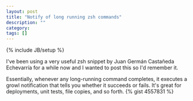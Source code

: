 ```yaml
---
layout: post
title: "Notify of long running zsh commands"
description: ""
category: 
tags: []
---
```

{% include JB/setup %}

I've been using a very useful zsh snippet by Juan Germán Castañeda Echevarría
for a while now and I wanted to post this so I'd remember it.

Essentially, whenever any long-running command completes, it executes a growl
notification that tells you whether it succeeds or fails.  It's great for
deployments, unit tests, file copies, and so forth.
{% gist 4557831 %}
